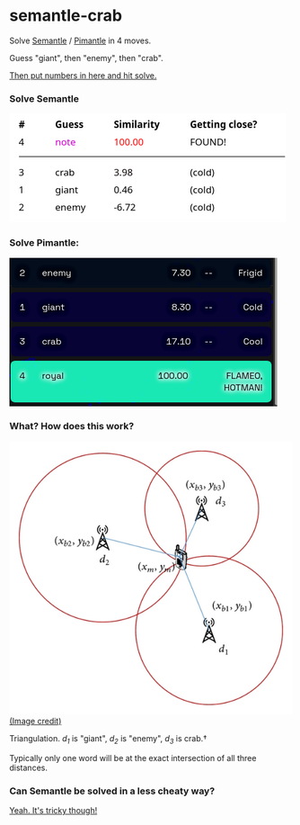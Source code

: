 # semantle-crab
Solve [Semantle](https://semantle.novalis.org/) / [Pimantle](https://semantle.pimanrul.es/) in 4 moves. 

Guess "giant", then "enemy", then "crab". 

[Then put numbers in here and hit solve.](https://semantle-crab.manimino.com/)

### Solve Semantle

![winning Semantle](docs/semantle-crab.png)

### Solve Pimantle:
![winning Pimantle](docs/pimantle-crab.png)

### What? How does this work?

![triangulation](docs/triangulation.jpg)
[(Image credit)](https://www.researchgate.net/publication/281753273_Mobile_Localization_Based_on_Received_Signal_Strength_and_Pearson's_Correlation_Coefficient)

Triangulation. *d<sub>1</sub>* is "giant", *d<sub>2</sub>* is "enemy", *d<sub>3</sub>* is crab.†

Typically only one word will be at the exact intersection of all three distances.

### Can Semantle be solved in a less cheaty way?

[Yeah. It's tricky though!]((https://www.github.com/manimino/semantle-solver))